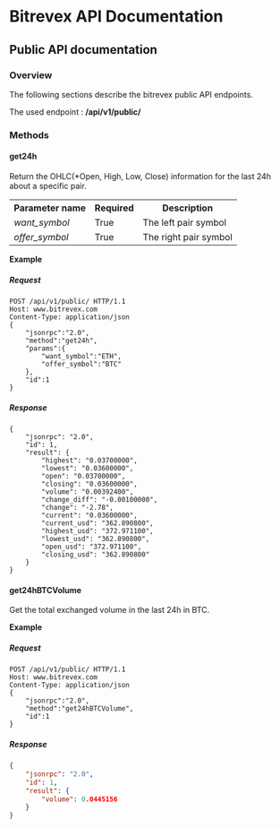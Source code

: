 # Bitrevex API Documentation

## Public API documentation

### Overview
The following sections describe the bitrevex public API endpoints.

The used endpoint : **/api/v1/public/** 
### Methods

#### get24h

Return the OHLC(*Open, High, Low, Close) information for the last 24h about a specific pair.
 
<table>
<tr>
<th>Parameter name</th>
<th>Required</th>
<th>Description</th>
</tr>
<tr>
<td><i>want_symbol</i></td>
<td>True</td>
<td>The left pair symbol</td>
</tr>
<tr>
<td><i>offer_symbol</i></td>
<td>True</td>
<td>The right pair symbol</td>
</tr>
</table>


**Example**
##### Request 
```
POST /api/v1/public/ HTTP/1.1
Host: www.bitrevex.com
Content-Type: application/json
{
	"jsonrpc":"2.0",
	"method":"get24h",
	"params":{
		"want_symbol":"ETH",
		"offer_symbol":"BTC"
	},
	"id":1
}
```

##### Response
```
{
    "jsonrpc": "2.0",
    "id": 1,
    "result": {
        "highest": "0.03700000",
        "lowest": "0.03600000",
        "open": "0.03700000",
        "closing": "0.03600000",
        "volume": "0.00392400",
        "change_diff": "-0.00100000",
        "change": "-2.78",
        "current": "0.03600000",
        "current_usd": "362.890800",
        "highest_usd": "372.971100",
        "lowest_usd": "362.890800",
        "open_usd": "372.971100",
        "closing_usd": "362.890800"
    }
}
```

#### get24hBTCVolume

Get the total exchanged volume in the last 24h in BTC.

**Example**

##### Request

```text
POST /api/v1/public/ HTTP/1.1
Host: www.bitrevex.com
Content-Type: application/json
{
	"jsonrpc":"2.0",
	"method":"get24hBTCVolume",
	"id":1
}
```

##### Response
```json
{
    "jsonrpc": "2.0",
    "id": 1,
    "result": {
        "volume": 0.0445156
    }
}
```